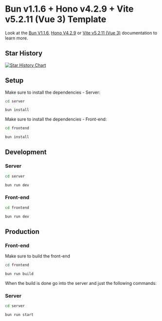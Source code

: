 # Bun v1.1.6 + Hono v4.2.9 + Vite v5.2.11 (Vue 3) Template

Look at the [Bun V1.1.6](https://bun.sh/), [Hono V4.2.9](https://hono.dev/) or [Vite v5.2.11 (Vue 3)](https://vitejs.dev/) documentation to learn more.

## Star History

[![Star History Chart](https://api.star-history.com/svg?repos=Pallepadehat/bun-template&type=Date)](https://star-history.com/#Pallepadehat/bun-template&Date)

## Setup

Make sure to install the dependencies - Server:

```bash
cd server
```

```bash
bun install
```

Make sure to install the dependencies - Front-end:

```bash
cd frontend
```

```bash
bun install
```

## Development

### Server
```bash
cd server
```

```bash
bun run dev
```

### Front-end
```bash
cd frontend
```

```bash
bun run dev
```

## Production

### Front-end

Make sure to build the front-end
```bash
cd frontend
```

```bash
bun run build
```
When the build is done go into the server and just the following commands:

### Server
```bash
cd server
```

```bash
bun run start
```





